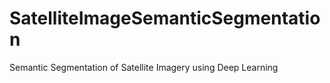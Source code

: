 # SatelliteImageSemanticSegmentation
Semantic Segmentation of Satellite Imagery using Deep Learning
